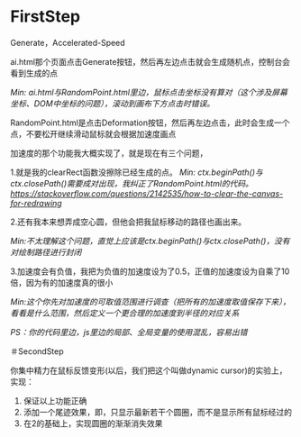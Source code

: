 # FirstStep
Generate，Accelerated-Speed

ai.html那个页面点击Generate按钮，然后再左边点击就会生成随机点，控制台会看到生成的点

*Min: ai.html与RandomPoint.html里边，鼠标点击坐标没有算对（这个涉及屏幕坐标、DOM中坐标的问题），滚动到画布下方点击时错误。*

RandomPoint.html是点击Deformation按钮，然后再左边点击，此时会生成一个点，不要松开继续滑动鼠标就会根据加速度画点

加速度的那个功能我大概实现了，就是现在有三个问题，

  1.就是我的clearRect函数没擦除已经生成的点。
  *Min: ctx.beginPath()与ctx.closePath()需要成对出现，我纠正了RandomPoint.html的代码。https://stackoverflow.com/questions/2142535/how-to-clear-the-canvas-for-redrawing*
  
  2.还有我本来想弄成空心圆，但他会把我鼠标移动的路径也画出来。

  *Min:不太理解这个问题，直觉上应该是ctx.beginPath()与ctx.closePath()，没有对绘制路径进行封闭*

  3.加速度会有负值，我把为负值的加速度设为了0.5，正值的加速度设为自乘了10倍，因为有的加速度真的很小

  *Min:这个你先对加速度的可取值范围进行调查（把所有的加速度取值保存下来），看看是什么范围，然后定义一个更合理的加速度到半径的对应关系*

  *PS：你的代码里边，js里边的局部、全局变量的使用混乱，容易出错* 


＃SecondStep

你集中精力在鼠标反馈变形(以后，我们把这个叫做dynamic cursor)的实验上，实现：
1. 保证以上功能正确
2. 添加一个尾迹效果，即，只显示最新若干个圆圈，而不是显示所有鼠标经过的
3. 在2的基础上，实现圆圈的渐渐消失效果



